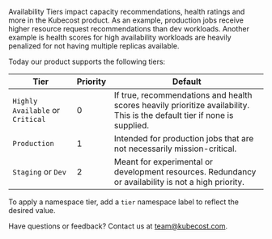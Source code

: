 Availability Tiers impact capacity recommendations, health ratings and more in the Kubecost product. As an example, production jobs receive higher resource request recommendations than dev workloads. Another example is health scores for high availability workloads are heavily penalized for not having multiple replicas available.

Today our product supports the following tiers:


Tier | Priority | Default
--------- | ----------- | -------
`Highly Available` or `Critical` | 0 | If true, recommendations and health scores heavily prioritize availability. This is the default tier if none is supplied.
`Production` | 1 | Intended for production jobs that are not necessarily mission-critical.
`Staging` or `Dev` | 2 | Meant for experimental or development resources. Redundancy or availability is not a high priority.

To apply a namespace tier, add a `tier` namespace label to reflect the desired value.

Have questions or feedback? Contact us at <team@kubecost.com>.
